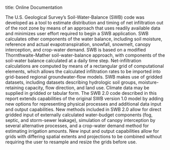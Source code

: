 title: Online Documentation

<style>
table {
width: 100%;
}
table,th,td {
border: 1px solid black;
border-collapse: collapse;
}
th, td {
padding: 5px;
}
th {
text-align: center;
}
</style>

The U.S. Geological Survey’s Soil-Water-Balance (SWB) code was developed as a tool to estimate distribution and timing of net infiltration out of the root zone by means of an approach that uses readily available data and minimizes user effort required to begin a SWB application. SWB calculates other components of the water balance, including soil moisture, reference and actual evapotranspiration, snowfall, snowmelt, canopy interception, and crop-water demand. SWB is based on a modified Thornthwaite-Mather soil-water-balance approach, with components of the soil-water balance calculated at a daily time step. Net-infiltration calculations are computed by means of a rectangular grid of computational elements, which allows the calculated infiltration rates to be imported into grid-based regional groundwater-flow models. SWB makes use of gridded datasets, including datasets describing hydrologic soil groups, moisture-retaining capacity, flow direction, and land use. Climate data may be supplied in gridded or tabular form. The SWB 2.0 code described in this report extends capabilities of the original SWB version 1.0 model by adding new options for representing physical processes and additional data input and output capabilities. New methods included in SWB 2.0 allow for direct gridded input of externally calculated water-budget components (fog, septic, and storm-sewer leakage), simulation of canopy interception by several alternative processes, and a crop-water demand method for estimating irrigation amounts. New input and output capabilities allow for grids with differing spatial extents and projections to be combined without requiring the user to resample and resize the grids before use.

